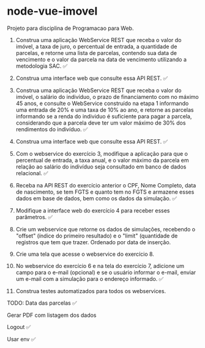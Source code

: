 # node-vue-imovel
Projeto para disciplina de Programacao para Web.

1. Construa uma aplicação WebService REST que receba o valor do imóvel, a taxa de juro, o percentual de entrada, a quantidade de parcelas, e retorne uma lista de parcelas, contendo sua data de vencimento e o valor da parcela na data de vencimento utilizando a metodologia SAC. 
:white_check_mark:
2. Construa uma interface web que consulte essa API REST. 
:white_check_mark:
3. Construa uma aplicação WebService REST que receba o valor do imóvel, o salário do indivíduo, o prazo de financiamento com no máximo 45 anos, e consulte o WebService construído na etapa 1 informando uma entrada de 20% e uma taxa de 10% ao ano, e retorne as parcelas informando se a renda do individuo é suficiente para pagar a parcela, considerando que a parcela deve ter um valor máximo de 30% dos rendimentos do indivíduo. 
:white_check_mark:
4. Construa uma interface web que consulte essa API REST. 
:white_check_mark:
5. Com o webservice do exercício 3, modifique a aplicação para que o percentual de entrada, a taxa anual, e o valor máximo da parcela em relação ao salário do indivíduo seja consultado em banco de dados relacional. :white_check_mark:

6. Receba na API REST do exercício anterior o CPF, Nome Completo, data de nascimento, se tem FGTS e quanto tem no FGTS e armazene esses dados em base de dados, bem como os dados da simulação. :white_check_mark:

7. Modifique a interface web do exercício 4 para receber esses parâmetros. :white_check_mark:

8. Crie um webservice que retorne os dados de simulações, recebendo o "offset" (índice do primeiro resultado) e o "limit" (quantidade de registros que tem que trazer. Ordenado por data de inserção. 

9. Crie uma tela que acesse o webservice do exercício 8. 

10. No webservice do exercício 6 e na tela do exercício 7, adicione um campo para o e-mail (opcional) e se o usuário informar o e-mail, enviar um e-mail com a simulação para o endereço informado. :white_check_mark:

11. Construa testes automatizados para todos os webservices. 

TODO:
Data das parcelas :white_check_mark:

Gerar PDF com listagem dos dados

Logout :white_check_mark:

Usar env :white_check_mark:
